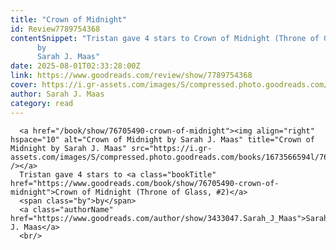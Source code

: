```yaml
---
title: "Crown of Midnight"
id: Review7789754368
contentSnippet: "Tristan gave 4 stars to Crown of Midnight (Throne of Glass, #2)
      by
      Sarah J. Maas"
date: 2025-08-01T02:33:28:00Z
link: https://www.goodreads.com/review/show/7789754368
cover: https://i.gr-assets.com/images/S/compressed.photo.goodreads.com/books/1673566594l/76705490._MY75_.jpg
author: Sarah J. Maas
category: read
---
```


      
      <a href="/book/show/76705490-crown-of-midnight"><img align="right" hspace="10" alt="Crown of Midnight by Sarah J. Maas" title="Crown of Midnight by Sarah J. Maas" src="https://i.gr-assets.com/images/S/compressed.photo.goodreads.com/books/1673566594l/76705490._SY75_.jpg" /></a>
      Tristan gave 4 stars to <a class="bookTitle" href="https://www.goodreads.com/book/show/76705490-crown-of-midnight">Crown of Midnight (Throne of Glass, #2)</a>
      <span class="by">by</span>
      <a class="authorName" href="https://www.goodreads.com/author/show/3433047.Sarah_J_Maas">Sarah J. Maas</a>
      <br/>